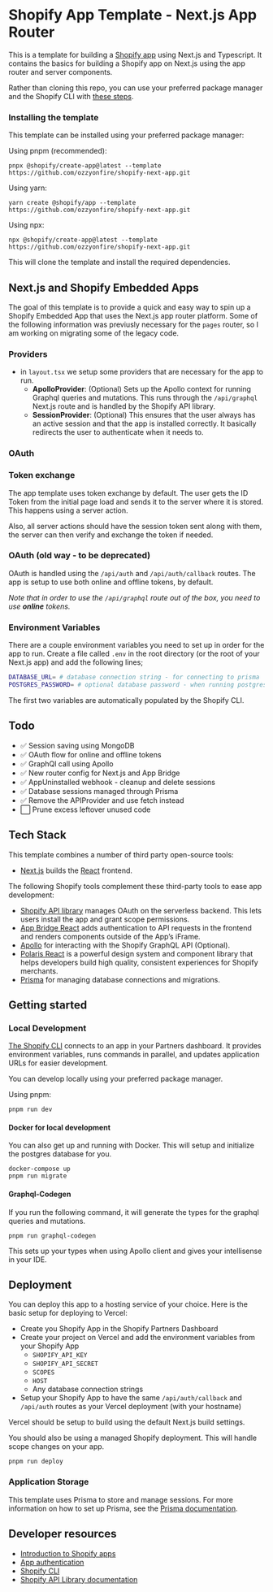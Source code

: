# Shopify App Template - Next.js App Router

This is a template for building a [Shopify app](https://shopify.dev/apps/getting-started) using Next.js and Typescript. It contains the basics for building a Shopify app on Next.js using the app router and server components.

Rather than cloning this repo, you can use your preferred package manager and the Shopify CLI with [these steps](#installing-the-template).

### Installing the template

This template can be installed using your preferred package manager:

Using pnpm (recommended):

```shell
pnpx @shopify/create-app@latest --template https://github.com/ozzyonfire/shopify-next-app.git
```

Using yarn:

```shell
yarn create @shopify/app --template https://github.com/ozzyonfire/shopify-next-app.git
```

Using npx:

```shell
npx @shopify/create-app@latest --template https://github.com/ozzyonfire/shopify-next-app.git
```

This will clone the template and install the required dependencies.

## Next.js and Shopify Embedded Apps

The goal of this template is to provide a quick and easy way to spin up a Shopify Embedded App that uses the Next.js app router platform. Some of the following information was previusly necessary for the `pages` router, so I am working on migrating some of the legacy code.

### Providers

- in `layout.tsx` we setup some providers that are necessary for the app to run.
  - **ApolloProvider**: (Optional) Sets up the Apollo context for running Graphql queries and mutations. This runs through the `/api/graphql` Next.js route and is handled by the Shopify API library.
  - **SessionProvider**: (Optional) This ensures that the user always has an active session and that the app is installed correctly. It basically redirects the user to authenticate when it needs to.

### OAuth

### Token exchange

The app template uses token exchange by default. The user gets the ID Token from the initial page load and sends it to the server where it is stored. This happens using a server action.

Also, all server actions should have the session token sent along with them, the server can then verify and exchange the token if needed.

### OAuth (old way - to be deprecated)

OAuth is handled using the `/api/auth` and `/api/auth/callback` routes. The app is setup to use both online and offline tokens, by default.

_Note that in order to use the `/api/graphql` route out of the box, you need to use **online** tokens._

### Environment Variables

There are a couple environment variables you need to set up in order for the app to run. Create a file called `.env` in the root directory (or the root of your Next.js app) and add the following lines;

```bash
DATABASE_URL= # database connection string - for connecting to prisma
POSTGRES_PASSWORD= # optional database password - when running postgres db locally through docker
```

The first two variables are automatically populated by the Shopify CLI.

## Todo

- ✅ Session saving using MongoDB
- ✅ OAuth flow for online and offline tokens
- ✅ GraphQl call using Apollo
- ✅ New router config for Next.js and App Bridge
- ✅ AppUninstalled webhook - cleanup and delete sessions
- ✅ Database sessions managed through Prisma
- ✅ Remove the APIProvider and use fetch instead
- ⬜ Prune excess leftover unused code

## Tech Stack

This template combines a number of third party open-source tools:

- [Next.js](https://nextjs.org/) builds the [React](https://reactjs.org/) frontend.

The following Shopify tools complement these third-party tools to ease app development:

- [Shopify API library](https://github.com/Shopify/shopify-api-js?tab=readme-ov-file) manages OAuth on the serverless backend. This lets users install the app and grant scope permissions.
- [App Bridge React](https://shopify.dev/apps/tools/app-bridge/getting-started/using-react) adds authentication to API requests in the frontend and renders components outside of the App’s iFrame.
- [Apollo](https://www.apollographql.com/) for interacting with the Shopify GraphQL API (Optional).
- [Polaris React](https://polaris.shopify.com/) is a powerful design system and component library that helps developers build high quality, consistent experiences for Shopify merchants.
- [Prisma](https://www.prisma.io/) for managing database connections and migrations.

## Getting started

### Local Development

[The Shopify CLI](https://shopify.dev/apps/tools/cli) connects to an app in your Partners dashboard. It provides environment variables, runs commands in parallel, and updates application URLs for easier development.

You can develop locally using your preferred package manager.

Using pnpm:

```shell
pnpm run dev
```

#### Docker for local development

You can also get up and running with Docker. This will setup and initialize the postgres database for you.

```shell
docker-compose up
pnpm run migrate
```

#### Graphql-Codegen

If you run the following command, it will generate the types for the graphql queries and mutations.

```shell
pnpm run graphql-codegen
```

This sets up your types when using Apollo client and gives your intellisense in your IDE.

## Deployment

You can deploy this app to a hosting service of your choice. Here is the basic setup for deploying to Vercel:

- Create you Shopify App in the Shopify Partners Dashboard
- Create your project on Vercel and add the environment variables from your Shopify App
  - `SHOPIFY_API_KEY`
  - `SHOPIFY_API_SECRET`
  - `SCOPES`
  - `HOST`
  - Any database connection strings
- Setup your Shopify App to have the same `/api/auth/callback` and `/api/auth` routes as your Vercel deployment (with your hostname)

Vercel should be setup to build using the default Next.js build settings.

You should also be using a managed Shopify deployment. This will handle scope changes on your app.

```shell
pnpm run deploy
```

### Application Storage

This template uses Prisma to store and manage sessions. For more information on how to set up Prisma, see the [Prisma documentation](https://www.prisma.io/docs/getting-started/setup-prisma/start-from-scratch-typescript-postgres).

## Developer resources

- [Introduction to Shopify apps](https://shopify.dev/apps/getting-started)
- [App authentication](https://shopify.dev/apps/auth)
- [Shopify CLI](https://shopify.dev/apps/tools/cli)
- [Shopify API Library documentation](https://github.com/Shopify/shopify-api-node/tree/main/docs)
